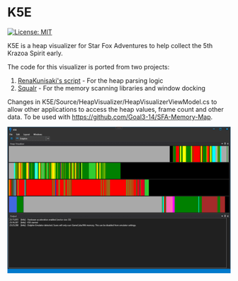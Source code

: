 # K5E

[![License: MIT](https://img.shields.io/badge/License-MIT-blue.svg)](https://opensource.org/licenses/MIT)

K5E is a heap visualizer for Star Fox Adventures to help collect the 5th Krazoa Spirit early.

The code for this visualizer is ported from two projects:
1) [RenaKunisaki's script](https://github.com/RenaKunisaki/StarFoxAdventures/blob/master/misc-scripts/identifyPointer.py) - For the heap parsing logic
2) [Squalr](https://github.com/Squalr/Squalr/) - For the memory scanning libraries and window docking

Changes in K5E/Source/HeapVisualizer/HeapVisualizerViewModel.cs to allow other applications to access the heap values, frame count and other data. To be used with https://github.com/Goal3-14/SFA-Memory-Map.

![SqualrGUI](Documentation/K5E.png)

